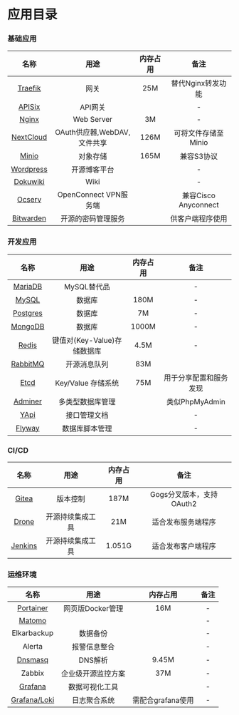 # 应用目录

### 基础应用

| 名称 | 用途 | 内存占用 | 备注 |
| :---: | :---: | :---: | :---: |
| [Traefik](images-base/traefik.md) | 网关 | 25M | 替代Nginx转发功能 |
| [APISix](images-base/apisix/) | API网关 |  | - |
| [Nginx](images-base/nginx.md) | Web Server | 3M | - |
| [NextCloud](images-base/nexcloud.md) | OAuth供应器,WebDAV,文件共享 | 126M | 可将文件存储至Minio |
| [Minio](images-base/minio.md) | 对象存储 | 165M | 兼容S3协议 |
| [Wordpress](images-base/wordpress.md) | 开源博客平台 |  | - |
| [Dokuwiki](images-base/dokuwiki.md) | Wiki |  | - |
| [Ocserv](images-base/ocserv.md) | OpenConnect VPN服务端 |  | 兼容Cisco Anyconnect |
| [Bitwarden](images-base/bitwarden.md) | 开源的密码管理服务 |  | 供客户端程序使用 |

### 开发应用

| 名称 | 用途 | 内存占用 | 备注 |
| :---: | :---: | :---: | :---: |
| [MariaDB](images-develop/database/mariadb.md) | MySQL替代品 |  | - |
| [MySQL](images-develop/database/mysql/) | 数据库 | 180M | - |
| [Postgres](images-develop/database/postgres/) | 数据库 | 7M | - |
| [MongoDB](images-develop/database/mongodb/) | 数据库 | 1000M | - |
| [Redis](images-develop/cache/redis.md) | 键值对\(Key-Value\)存储数据库 | 4.5M | - |
| [RabbitMQ](images-develop/cache/rabbitmq.md) | 开源消息队列 | 83M |  |
| [Etcd](images-base/etcd.md) | Key/Value 存储系统 | 75M | 用于分享配置和服务发现 |
| [Adminer](images-develop/database/adminer.md) | 多类型数据库管理 |  | 类似PhpMyAdmin |
| [YApi](images-develop/docs/yapi.md) | 接口管理文档 |  | - |
| [Flyway](images-develop/docs/flyway.md) | 数据库脚本管理 |  | - |

### CI/CD

| 名称 | 用途 | 内存占用 | 备注 |
| :---: | :---: | :---: | :---: |
| [Gitea](images-cicd/gitea.md) | 版本控制 | 187M | Gogs分叉版本，支持OAuth2 |
| [Drone](images-cicd/drone/) | 开源持续集成工具 | 21M | 适合发布服务端程序 |
| [Jenkins](images-cicd/jenkins.md) | 开源持续集成工具 | 1.051G | 适合发布客户端程序 |

### 运维环境

| 名称 | 用途 | 内存占用 | 备注 |
| :---: | :---: | :---: | :---: |
| [Portainer](images-ops/portainer.md) | 网页版Docker管理 | 16M | - |
| [Matomo](images-ops/matomo.md) |  |  | - |
| Elkarbackup | 数据备份 |  | - |
| Alerta | 报警信息整合 |  | - |
| [Dnsmasq](images-ops/dnsmasq.md) | DNS解析 | 9.45M | - |
| Zabbix | 企业级开源监控方案 | 37M | - |
| [Grafana](images-ops/grafana/) | 数据可视化工具 |  | - |
| [Grafana/Loki](images-ops/grafana/grafana-loki.md) | 日志聚合系统 | 需配合grafana使用 | - |

